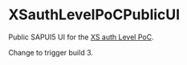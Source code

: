 # XSauthLevelPoCPublicUI
Public SAPUI5 UI for the [XS auth Level PoC](https://github.com/gregorwolf/XSauthLevelPoC). 

Change to trigger build 3.
